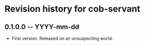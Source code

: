 # Revision history for cob-servant

## 0.1.0.0 -- YYYY-mm-dd

* First version. Released on an unsuspecting world.
